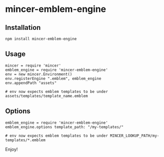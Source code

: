 mincer-emblem-engine
====================

Installation
------------

    npm install mincer-emblem-engine

Usage
------------

    mincer = require 'mincer'
    emblem_engine = require 'mincer-emblem-engine'
    env = new mincer.Environment()
    env.registerEngine ".emblem", emblem_engine
    env.appendPath "assets"

    # env now expects emblem templates to be under assets/templates/template_name.emblem

Options
------------

    emblem_engine = require 'mincer-emblem-engine'
    emblem_engine.options template_path: "/my-templates/"

    # env now expects emblem templates to be under MINCER_LOOKUP_PATH/my-templates/*.emblem

Enjoy!
